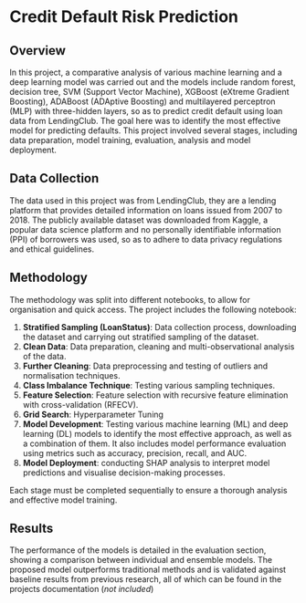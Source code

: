 # Credit Default Risk Prediction

## Overview

In this project, a comparative analysis of various machine learning and a deep learning model was carried out and the models include random forest, decision tree, SVM (Support Vector Machine), XGBoost (eXtreme Gradient Boosting), ADABoost (ADAptive Boosting) and multilayered perceptron (MLP) with three-hidden layers, so as to predict credit default using loan data from LendingClub. The goal here was to identify the most effective model for predicting defaults. This project involved several stages, including data preparation, model training, evaluation, analysis and model deployment.

## Data Collection

The data used in this project was from LendingClub, they are a lending platform that provides detailed information on loans issued from 2007 to 2018. The publicly available dataset was downloaded from Kaggle, a popular data science platform and no personally identifiable information (PPI) of borrowers was used, so as to adhere to data privacy regulations and ethical guidelines. 

## Methodology

The methodology was split into different notebooks, to allow for organisation and quick access. The project includes the following notebook:

1. **Stratified Sampling (LoanStatus)**: Data collection process, downloading the dataset and carrying out stratified sampling of the dataset.
2. **Clean Data**: Data preparation, cleaning and multi-observational analysis of the data.
3. **Further Cleaning**: Data preprocessing and testing of outliers and normalisation techniques.
4. **Class Imbalance Technique**: Testing various sampling techniques.
5. **Feature Selection**: Feature selection with recursive feature elimination with cross-validation (RFECV).
6. **Grid Search**: Hyperparameter Tuning
7. **Model Development**: Testing various machine learning (ML) and deep learning (DL) models to identify the most effective approach, as well as a combination of them. It also includes model performance evaluation using metrics such as accuracy, precision, recall, and AUC.
8. **Model Deployment**: conducting SHAP analysis to interpret model predictions and visualise decision-making processes.

Each stage must be completed sequentially to ensure a thorough analysis and effective model training.

<!-- ## How to Use

1. **Clone the Repository**: 
   git clone https://github.com/abisola-joy/credit-default-risk.git

2. **Install Dependencies**: 
Ensure you have the necessary Python packages installed. You can install them using pip.

bash
Copy code
pip install -r requirements.txt
Upload Data: Prepare your data in a CSV format and upload it using the provided GUI. The application will handle data cleaning, model prediction, and SHAP analysis.

Run the Application: Execute the main script to start the application:

bash
Copy code
python main.py -->
## Results
The performance of the models is detailed in the evaluation section, showing a comparison between individual and ensemble models. The proposed model outperforms traditional methods and is validated against baseline results from previous research, all of which can be found in the projects documentation (*not included*)
